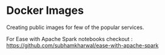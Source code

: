 # Docker Images
Creating public images for few of the popular services.

For Ease with Apache Spark notebooks checkout : https://github.com/subhamkharwal/ease-with-apache-spark
